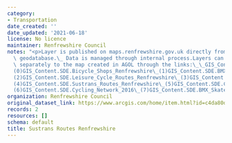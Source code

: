 ```yaml
---
category:
- Transportation
date_created: ''
date_updated: '2021-06-18'
license: No licence
maintainer: Renfrewshire Council
notes: "<p>Layer is published on maps.renfrewshire.gov.uk directly from corporate\
  \ geodatabase.\_ Data is managed through internal process.Layers can be also added\
  \ separately to the map created in AGOL through the links:\_\_GIS_Content.SDE.Cycle_Racks\_\
  (0)GIS_Content.SDE.Bicycle_Shops_Renfrewshire\_(1)GIS_Content.SDE.BMX_Skate_Parks_point\_\
  (2)GIS_Content.SDE.Leisure_Cycle_Routes_Renfrewshire\_(3)GIS_Content.SDE.Airport_Cycle_Access\_\
  (4)GIS_Content.SDE.Sustrans_Routes_Renfrewshire\_(5)GIS_Content.SDE.Cycle_Routes\_\
  (6)GIS_Content.SDE.Cycling_Network_2016\_(7)GIS_Content.SDE.BMX_SkateParks\_(8)</p>"
organization: Renfrewshire Council
original_dataset_link: https://www.arcgis.com/home/item.html?id=c4da80dc344046a29b32ed23b8b769ef
records: 2
resources: []
schema: default
title: Sustrans Routes Renfrewshire
---
```

